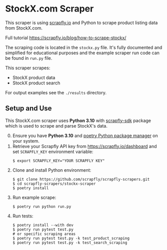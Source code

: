 # StockX.com Scraper

This scraper is using [scrapfly.io](https://scrapfly.io/) and Python to scrape product listing data from StockX.com. 

Full tutorial <https://scrapfly.io/blog/how-to-scrape-stockx/>

The scraping code is located in the `stockx.py` file. It's fully documented and simplified for educational purposes and the example scraper run code can be found in `run.py` file.

This scraper scrapes:
- StockX product data
- StockX product search

For output examples see the `./results` directory.

## Setup and Use

This StockX.com scraper uses __Python 3.10__ with [scrapfly-sdk](https://pypi.org/project/scrapfly-sdk/) package which is used to scrape and parse StockX's data.

0. Ensure you have __Python 3.10__ and [poetry Python package manager](https://python-poetry.org/docs/#installation) on your system.
1. Retrieve your Scrapfly API key from <https://scrapfly.io/dashboard> and set `SCRAPFLY_KEY` environment variable:
    ```shell
    $ export SCRAPFLY_KEY="YOUR SCRAPFLY KEY"
    ```
2. Clone and install Python environment:
    ```shell
    $ git clone https://github.com/scrapfly/scrapfly-scrapers.git
    $ cd scrapfly-scrapers/stockx-scraper
    $ poetry install
    ```
3. Run example scrape:
    ```shell
    $ poetry run python run.py
    ```
4. Run tests:
    ```shell
    $ poetry install --with dev
    $ poetry run pytest test.py
    # or specific scraping areas
    $ poetry run pytest test.py -k test_product_scraping
    $ poetry run pytest test.py -k test_search_scraping
    ```


